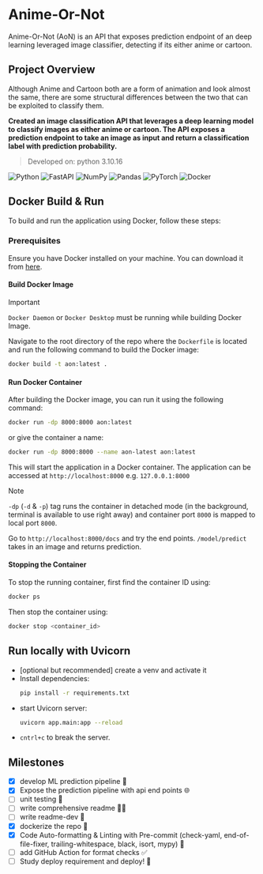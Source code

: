 # Anime-Or-Not

Anime-Or-Not (AoN) is an API that exposes prediction endpoint of an deep learning leveraged image classifier, detecting if its either anime or cartoon.

## Project Overview

Although Anime and Cartoon both are a form of animation and look almost the same, there are some structural differences between the two that can be exploited to classify them.

**Created an image classification API that leverages a deep learning model to classify images as either anime or cartoon. The API exposes a prediction endpoint to take an image as input and return a classification label with prediction probability.**

> Developed on: python 3.10.16

![Python](https://img.shields.io/badge/python-3670A0?style=for-the-badge&logo=python&logoColor=ffdd54) ![FastAPI](https://img.shields.io/badge/FastAPI-005571?style=for-the-badge&logo=fastapi) ![NumPy](https://img.shields.io/badge/numpy-%23013243.svg?style=for-the-badge&logo=numpy&logoColor=white) ![Pandas](https://img.shields.io/badge/pandas-%23150458.svg?style=for-the-badge&logo=pandas&logoColor=white) ![PyTorch](https://img.shields.io/badge/PyTorch-%23EE4C2C.svg?style=for-the-badge&logo=PyTorch&logoColor=white) ![Docker](https://img.shields.io/badge/docker-%230db7ed.svg?style=for-the-badge&logo=docker&logoColor=white)

## Docker Build & Run

To build and run the application using Docker, follow these steps:

### Prerequisites

Ensure you have Docker installed on your machine. You can download it from [here](https://www.docker.com/products/docker-desktop).

#### Build Docker Image

> [!IMPORTANT]
> `Docker Daemon` or `Docker Desktop` must be running while building Docker Image.

Navigate to the root directory of the repo where the `Dockerfile` is located and run the following command to build the Docker image:

```sh
docker build -t aon:latest .
```

#### Run Docker Container

After building the Docker image, you can run it using the following command:

```sh
docker run -dp 8000:8000 aon:latest
```
or give the container a name:

```sh
docker run -dp 8000:8000 --name aon-latest aon:latest
```

This will start the application in a Docker container. The application can be accessed at `http://localhost:8000` e.g. `127.0.0.1:8000`

> [!NOTE]
> `-dp` (`-d` & `-p`) tag runs the container in detached mode (in the background, terminal is available to use right away) and container port `8000` is mapped to local port `8000`.

Go to `http://localhost:8000/docs` and try the end points. `/model/predict` takes in an image and returns prediction.

#### Stopping the Container

To stop the running container, first find the container ID using:

```sh
docker ps
```

Then stop the container using:

```sh
docker stop <container_id>
```

## Run locally with Uvicorn

- [optional but recommended] create a venv and activate it
- Install dependencies:
  ```sh
  pip install -r requirements.txt
  ```
- start Uvicorn server:
  ```sh
  uvicorn app.main:app --reload
  ```
- `cntrl+c` to break the server.

## Milestones

- [x] develop ML prediction pipeline 🤖
- [x] Expose the prediction pipeline with api end points 🌐
- [ ] unit testing 🧪
- [ ] write comprehensive readme 📖✨
- [ ] write readme-dev 📖
- [x] dockerize the repo 🐳
- [x] Code Auto-formatting & Linting with Pre-commit (check-yaml, end-of-file-fixer, trailing-whitespace, black, isort, mypy) 🎨
- [ ] add GitHub Action for format checks ✅
- [ ] Study deploy requirement and deploy! 🚀
